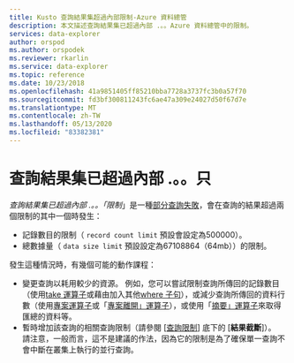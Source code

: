 ```yaml
---
title: Kusto 查詢結果集超過內部限制-Azure 資料總管
description: 本文描述查詢結果集已超過內部 .。。Azure 資料總管中的限制。
services: data-explorer
author: orspod
ms.author: orspodek
ms.reviewer: rkarlin
ms.service: data-explorer
ms.topic: reference
ms.date: 10/23/2018
ms.openlocfilehash: 41a9851405ff85210bba7728a3737fc3b0a57f70
ms.sourcegitcommit: fd3bf300811243fc6ae47a309e24027d50f67d7e
ms.translationtype: MT
ms.contentlocale: zh-TW
ms.lasthandoff: 05/13/2020
ms.locfileid: "83382381"
---
```

# <a name="query-result-set-has-exceeded-the-internal--limit"></a>查詢結果集已超過內部 .。。只

*查詢結果集已超過內部 .。。「限制*」是一種[部分查詢失敗](partialqueryfailures.md)，會在查詢的結果超過兩個限制的其中一個時發生：
* 記錄數目的限制（ `record count limit` 預設會設定為500000）。
* 總數據量（ `data size limit` 預設設定為67108864（64mb））的限制。 

發生這種情況時，有幾個可能的動作課程：
* 變更查詢以耗用較少的資源。 例如，您可以嘗試限制查詢所傳回的記錄數目（使用[take 運算子](../query/takeoperator.md)或藉由加入其他[where 子句](../query/whereoperator.md)），或減少查詢所傳回的資料行數（使用[專案運算子](../query/projectoperator.md)或「[專案離開」運算子](../query/projectawayoperator.md)），或使用「[摘要」運算子](../query/summarizeoperator.md)來取得匯總的資料等。
* 暫時增加該查詢的相關查詢限制（請參閱 [[查詢限制](querylimits.md)] 底下的 [**結果截斷**]）。  
  請注意，一般而言，這不是建議的作法，因為它的限制是為了確保單一查詢不會中斷在叢集上執行的並行查詢。